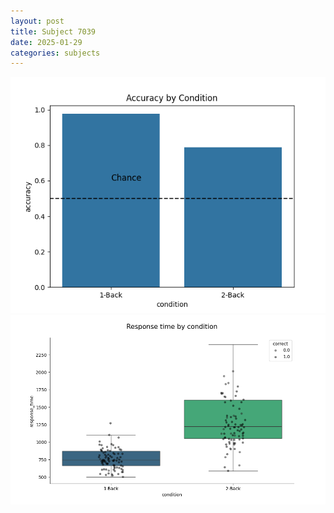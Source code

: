 ```yaml
---
layout: post
title: Subject 7039
date: 2025-01-29
categories: subjects
---
```


![](data/7039/run-9/7039_ATS_acc.png)
![](data/7039/run-9/7039_ATS_rt.png)
